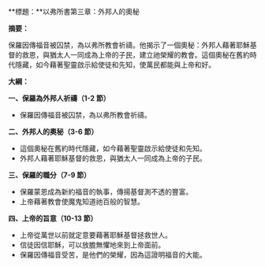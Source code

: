 **標題：**以弗所書第三章：外邦人的奧秘

**摘要：**

保羅因傳福音被囚禁，為以弗所教會祈禱。他揭示了一個奧秘：外邦人藉著耶穌基督的救恩，與猶太人一同成為上帝的子民，建立祂榮耀的教會。這個奧秘在舊約時代隱藏，如今藉著聖靈啟示給使徒和先知，使萬民都能與上帝和好。

**大綱：**

**一、保羅為外邦人祈禱（1-2 節）**
* 保羅因傳福音被囚禁，為以弗所教會祈禱。

**二、外邦人的奧秘（3-6 節）**
* 這個奧秘在舊約時代隱藏，如今藉著聖靈啟示給使徒和先知。
* 外邦人藉著耶穌基督的救恩，與猶太人一同成為上帝的子民。

**三、保羅的職分（7-9 節）**
* 保羅蒙恩成為新約福音的執事，傳揚基督測不透的豐富。
* 上帝藉著教會使魔鬼知道祂百般的智慧。

**四、上帝的旨意（10-13 節）**
* 上帝從萬世以前就定意要藉著耶穌基督拯救世人。
* 信徒因信耶穌，可以放膽無懼地來到上帝面前。
* 保羅因傳福音受苦，是他們的榮耀，因為這證明福音的大能。